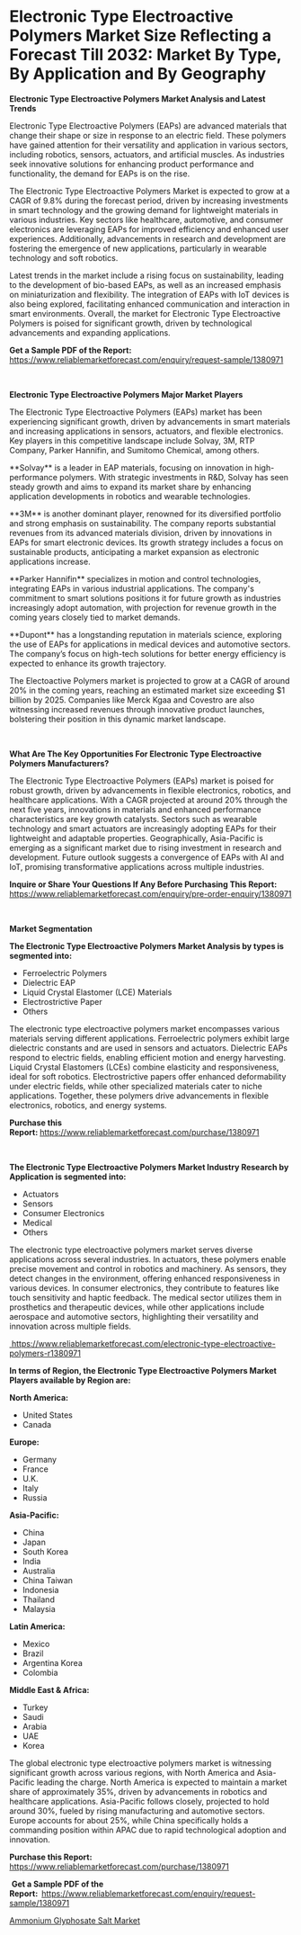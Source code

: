 <p><h1>Electronic Type Electroactive Polymers Market Size Reflecting a Forecast Till 2032: Market By Type, By Application and By Geography</h1></p><p><strong>Electronic Type Electroactive Polymers Market Analysis and Latest Trends</strong></p>
<p><p>Electronic Type Electroactive Polymers (EAPs) are advanced materials that change their shape or size in response to an electric field. These polymers have gained attention for their versatility and application in various sectors, including robotics, sensors, actuators, and artificial muscles. As industries seek innovative solutions for enhancing product performance and functionality, the demand for EAPs is on the rise.</p><p>The Electronic Type Electroactive Polymers Market is expected to grow at a CAGR of 9.8% during the forecast period, driven by increasing investments in smart technology and the growing demand for lightweight materials in various industries. Key sectors like healthcare, automotive, and consumer electronics are leveraging EAPs for improved efficiency and enhanced user experiences. Additionally, advancements in research and development are fostering the emergence of new applications, particularly in wearable technology and soft robotics.</p><p>Latest trends in the market include a rising focus on sustainability, leading to the development of bio-based EAPs, as well as an increased emphasis on miniaturization and flexibility. The integration of EAPs with IoT devices is also being explored, facilitating enhanced communication and interaction in smart environments. Overall, the market for Electronic Type Electroactive Polymers is poised for significant growth, driven by technological advancements and expanding applications.</p></p>
<p><strong>Get a Sample PDF of the Report:&nbsp;</strong> <a href="https://www.reliablemarketforecast.com/enquiry/request-sample/1380971?utm_campaign=3029&utm_medium=2&utm_source=Github&utm_content=ia&utm_term=02042025&utm_id=electronic-type-electroactive-polymers">https://www.reliablemarketforecast.com/enquiry/request-sample/1380971</a></p>
<p>&nbsp;</p>
<p><strong>Electronic Type Electroactive Polymers Major Market Players</strong></p>
<p><p>The Electronic Type Electroactive Polymers (EAPs) market has been experiencing significant growth, driven by advancements in smart materials and increasing applications in sensors, actuators, and flexible electronics. Key players in this competitive landscape include Solvay, 3M, RTP Company, Parker Hannifin, and Sumitomo Chemical, among others.</p><p>**Solvay** is a leader in EAP materials, focusing on innovation in high-performance polymers. With strategic investments in R&D, Solvay has seen steady growth and aims to expand its market share by enhancing application developments in robotics and wearable technologies. </p><p>**3M** is another dominant player, renowned for its diversified portfolio and strong emphasis on sustainability. The company reports substantial revenues from its advanced materials division, driven by innovations in EAPs for smart electronic devices. Its growth strategy includes a focus on sustainable products, anticipating a market expansion as electronic applications increase.</p><p>**Parker Hannifin** specializes in motion and control technologies, integrating EAPs in various industrial applications. The company's commitment to smart solutions positions it for future growth as industries increasingly adopt automation, with projection for revenue growth in the coming years closely tied to market demands.</p><p>**Dupont** has a longstanding reputation in materials science, exploring the use of EAPs for applications in medical devices and automotive sectors. The company’s focus on high-tech solutions for better energy efficiency is expected to enhance its growth trajectory.</p><p>The Electoactive Polymers market is projected to grow at a CAGR of around 20% in the coming years, reaching an estimated market size exceeding $1 billion by 2025. Companies like Merck Kgaa and Covestro are also witnessing increased revenues through innovative product launches, bolstering their position in this dynamic market landscape.</p></p>
<p>&nbsp;</p>
<p><strong>What Are The Key Opportunities For Electronic Type Electroactive Polymers Manufacturers?</strong></p>
<p><p>The Electronic Type Electroactive Polymers (EAPs) market is poised for robust growth, driven by advancements in flexible electronics, robotics, and healthcare applications. With a CAGR projected at around 20% through the next five years, innovations in materials and enhanced performance characteristics are key growth catalysts. Sectors such as wearable technology and smart actuators are increasingly adopting EAPs for their lightweight and adaptable properties. Geographically, Asia-Pacific is emerging as a significant market due to rising investment in research and development. Future outlook suggests a convergence of EAPs with AI and IoT, promising transformative applications across multiple industries.</p></p>
<p><strong>Inquire or Share Your Questions If Any Before Purchasing This Report:</strong> <a href="https://www.reliablemarketforecast.com/enquiry/pre-order-enquiry/1380971?utm_campaign=3029&utm_medium=2&utm_source=Github&utm_content=ia&utm_term=02042025&utm_id=electronic-type-electroactive-polymers">https://www.reliablemarketforecast.com/enquiry/pre-order-enquiry/1380971</a></p>
<p>&nbsp;</p>
<p><strong>Market Segmentation</strong></p>
<p><strong>The Electronic Type Electroactive Polymers Market Analysis by types is segmented into:</strong></p>
<p><ul><li>Ferroelectric Polymers</li><li>Dielectric EAP</li><li>Liquid Crystal Elastomer (LCE) Materials</li><li>Electrostrictive Paper</li><li>Others</li></ul></p>
<p><p>The electronic type electroactive polymers market encompasses various materials serving different applications. Ferroelectric polymers exhibit large dielectric constants and are used in sensors and actuators. Dielectric EAPs respond to electric fields, enabling efficient motion and energy harvesting. Liquid Crystal Elastomers (LCEs) combine elasticity and responsiveness, ideal for soft robotics. Electrostrictive papers offer enhanced deformability under electric fields, while other specialized materials cater to niche applications. Together, these polymers drive advancements in flexible electronics, robotics, and energy systems.</p></p>
<p><strong>Purchase this Report:&nbsp;</strong><a href="https://www.reliablemarketforecast.com/purchase/1380971?utm_campaign=3029&utm_medium=2&utm_source=Github&utm_content=ia&utm_term=02042025&utm_id=electronic-type-electroactive-polymers">https://www.reliablemarketforecast.com/purchase/1380971</a></p>
<p>&nbsp;</p>
<p><strong>The Electronic Type Electroactive Polymers Market Industry Research by Application is segmented into:</strong></p>
<p><ul><li>Actuators</li><li>Sensors</li><li>Consumer Electronics</li><li>Medical</li><li>Others</li></ul></p>
<p><p>The electronic type electroactive polymers market serves diverse applications across several industries. In actuators, these polymers enable precise movement and control in robotics and machinery. As sensors, they detect changes in the environment, offering enhanced responsiveness in various devices. In consumer electronics, they contribute to features like touch sensitivity and haptic feedback. The medical sector utilizes them in prosthetics and therapeutic devices, while other applications include aerospace and automotive sectors, highlighting their versatility and innovation across multiple fields.</p></p>
<p><a href="https://www.reliablemarketforecast.com/electronic-type-electroactive-polymers-r1380971?utm_campaign=3029&utm_medium=2&utm_source=Github&utm_content=ia&utm_term=02042025&utm_id=electronic-type-electroactive-polymers">&nbsp;https://www.reliablemarketforecast.com/electronic-type-electroactive-polymers-r1380971</a></p>
<p><strong>In terms of Region, the Electronic Type Electroactive Polymers Market Players available by Region are:</strong></p>
<p>
    <p> <strong> North America: </strong>
        <ul>
            <li>United States</li>
            <li>Canada</li>
        </ul>
        </p> 
    <p> <strong> Europe: </strong>
        <ul>
            <li>Germany</li>
            <li>France</li>
            <li>U.K.</li>
            <li>Italy</li>
            <li>Russia</li>
        </ul>
        </p> 
    <p> <strong> Asia-Pacific: </strong>
        <ul>
            <li>China</li>
            <li>Japan</li>
            <li>South Korea</li>
            <li>India</li>
            <li>Australia</li>
            <li>China Taiwan</li>
            <li>Indonesia</li>
            <li>Thailand</li>
            <li>Malaysia</li>
        </ul>
        </p> 
    <p> <strong> Latin America: </strong>
        <ul>
            <li>Mexico</li>
            <li>Brazil</li>
            <li>Argentina Korea</li>
            <li>Colombia</li>
        </ul>
        </p> 
    <p> <strong> Middle East & Africa: </strong>
        <ul>
            <li>Turkey</li>
            <li>Saudi</li>
            <li>Arabia</li>
            <li>UAE</li>
            <li>Korea</li>
        </ul>
    </p>
    </p>
<p><p>The global electronic type electroactive polymers market is witnessing significant growth across various regions, with North America and Asia-Pacific leading the charge. North America is expected to maintain a market share of approximately 35%, driven by advancements in robotics and healthcare applications. Asia-Pacific follows closely, projected to hold around 30%, fueled by rising manufacturing and automotive sectors. Europe accounts for about 25%, while China specifically holds a commanding position within APAC due to rapid technological adoption and innovation.</p></p>
<p><strong>Purchase this Report: </strong><a href="https://www.reliablemarketforecast.com/purchase/1380971?utm_campaign=3029&utm_medium=2&utm_source=Github&utm_content=ia&utm_term=02042025&utm_id=electronic-type-electroactive-polymers">https://www.reliablemarketforecast.com/purchase/1380971</a></p>
<p>&nbsp;<strong>Get a Sample PDF of the Report:&nbsp;&nbsp;</strong><a href="https://www.reliablemarketforecast.com/enquiry/request-sample/1380971?utm_campaign=3029&utm_medium=2&utm_source=Github&utm_content=ia&utm_term=02042025&utm_id=electronic-type-electroactive-polymers">https://www.reliablemarketforecast.com/enquiry/request-sample/1380971</a></p>
<p><strong></strong></p>
<p><p><a href="https://github.com/mriwacraane/Market-Research-Report-List-1/blob/main/ammonium-glyphosate-salt-market.md?utm_campaign=3029&utm_medium=2&utm_source=Github&utm_content=ia&utm_term=02042025&utm_id=electronic-type-electroactive-polymers">Ammonium Glyphosate Salt Market</a></p></p>